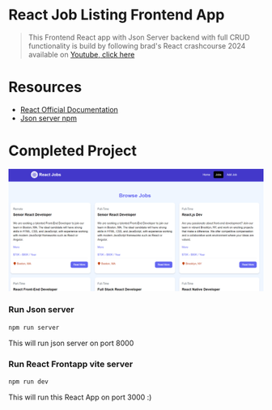 # React Job Listing Frontend App
>This Frontend React app with Json Server backend with full CRUD functionality is build by following brad's React crashcourse 2024 available on [Youtube, click here](https://www.youtube.com/watch?v=LDB4uaJ87e0&t=10213s)

# Resources
- [React Official Documentation](https://react.dev/)
- [Json server npm](https://www.npmjs.com/package/json-server)

# Completed Project
<img src="Screenshot 2024-08-23 022125.png"/>

### Run Json server 
```bash
npm run server
```
This will run json server on port 8000

### Run React Frontapp vite server
```bash
npm run dev
```
This will run this React App on port 3000 :)
